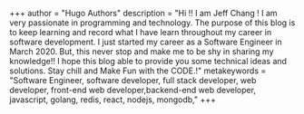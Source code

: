 +++
author = "Hugo Authors"
description = "Hi !! I am Jeff Chang ! I am very passionate in programming and technology. The purpose of this blog is to keep learning and record what I have learn throughout my career in software development. I just started my career as a Software Engineer in March 2020. But, this never stop and make me to be shy in sharing my knowledge!! I hope this blog able to provide you some technical ideas and solutions. Stay chill and Make Fun with the CODE.!"
metakeywords = "Software Engineer, software developer, full stack developer, web developer, front-end web developer,backend-end web developer, javascript, golang, redis, react, nodejs, mongodb,"
+++
